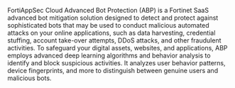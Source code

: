 


FortiAppSec Cloud Advanced Bot Protection (ABP) is a Fortinet SaaS advanced bot mitigation solution designed to detect and protect against sophisticated bots that may be used to conduct malicious automated attacks on your online applications, such as data harvesting, credential stuffing, account take-over attempts, DDoS attacks, and other fraudulent activities. To safeguard your digital assets, websites, and applications, ABP employs advanced deep learning algorithms and behavior analysis to identify and block suspicious activities. It analyzes user behavior patterns, device fingerprints, and more to distinguish between genuine users and malicious bots.
